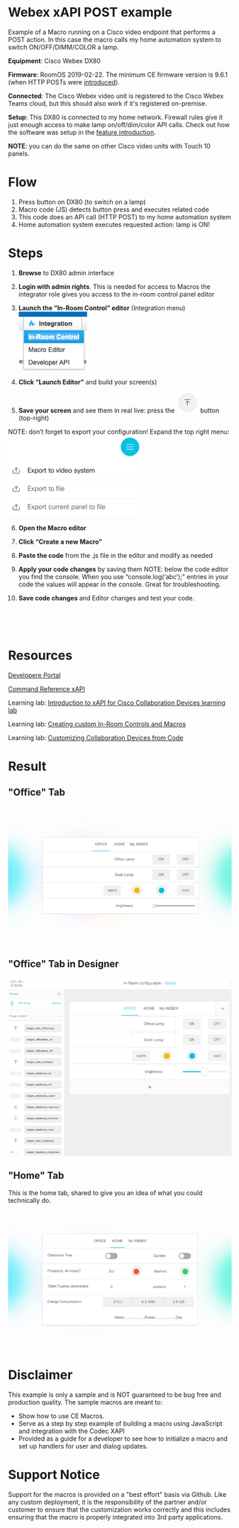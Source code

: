 # Webex xAPI POST example

Example of a Macro running on a Cisco video endpoint that performs a POST action. In this case the macro calls my home automation system to switch ON/OFF/DIMM/COLOR a lamp.

**Equipment**: Cisco Webex DX80

**Firmware**: RoomOS 2019-02-22. The minimum CE firmware version is 9.6.1 (when HTTP POSTs were [introduced](https://community.cisco.com/t5/collaboration-voice-and-video/ce9-6-x-in-room-control-and-macros-usb-input-devices-http-post/ba-p/3765081 "introduced")).

**Connected**: The Cisco Webex video unit is registered to the Cisco Webex Teams cloud, but this should also work if it's registered on-premise.

**Setup**: This DX80 is connected to my home network. Firewall rules give it just enough access to make lamp on/off/dim/color API calls. Check out how the software was setup in the [feature introduction](https://community.cisco.com/t5/collaboration-voice-and-video/ce9-6-x-in-room-control-and-macros-usb-input-devices-http-post/ba-p/3765081 "feature introduction"). 

**NOTE**: you can do the same on other Cisco video units with Touch 10 panels.


# Flow
1. Press button on DX80 (to switch on a lamp)
2. Macro code (JS) detects button press and executes related code
3. This code does an API call (HTTP POST) to my home automation system
4. Home automation system executes requested action: lamp is ON!


# Steps
1. **Browse** to DX80 admin interface
2. **Login with admin rights**. This is needed for access to Macros
   the integrator role gives you access to the in-room control panel editor
3. **Launch the “In-Room Control” editor** (Integration menu) 
<kbd>![save-layout](images/image-integration-menu.png)</kbd>

4. **Click “Launch Editor”** and build your screen(s)

5. **Save your screen** and see them in real live: press the <kbd>![save-layout](images/image-layout-save2.png)</kbd> button (top-right) 

NOTE: don’t forget to export your configuration! Expand the top right menu: <kbd>![export-layout](images/image-layout-save.png)</kbd>



6. **Open the Macro editor** 
7. **Click “Create a new Macro”** 
8. **Paste the code** from the .js file in the editor and modify as needed
9. **Apply your code changes** by saving them
NOTE: below the code editor you find the console. When you use “console.log(‘abc’);” entries in your code the values will appear in the console. Great for troubleshooting.

10. **Save code changes** and Editor changes and test your code. 


<br>
<br>
<br>

# Resources

[Developere Portal](https://developer.cisco.com/site/roomdevices/ "Developere Portal")

[Command Reference xAPI](https://www.cisco.com/c/en/us/support/collaboration-endpoints/telepresence-quick-set-series/products-command-reference-list.html "Command Reference xAPI")

Learning lab: [Introduction to xAPI for Cisco Collaboration Devices learning lab](https://learninglabs.cisco.com/lab/collab-xapi-intro/step/1)

Learning lab: [Creating custom In-Room Controls and Macros](https://learninglabs.cisco.com/lab/collab-xapi-controls/step/1)

Learning lab: [Customizing Collaboration Devices from Code](https://learninglabs.cisco.com/lab/collab-xapi-branding/step/1)



# Result

## "Office" Tab
![office-tab](images/image-result-1-office-tab.jpg)



## "Office" Tab in Designer
![office-tab-designer](images/image-design-1-office-tab.png)


## "Home" Tab
This is the home tab, shared to give you an idea of what you could technically do.

![office-tab](images/image-result-2-home-tab.jpg)



# Disclaimer
This example is only a sample and is NOT guaranteed to be bug free and production quality. The sample macros are meant to:

* Show how to use CE Macros.
* Serve as a step by step example of building a macro using JavaScript and integration with the Codec XAPI
* Provided as a guide for a developer to see how to initialize a macro and set up handlers for user and dialog updates.

# Support Notice
Support for the macros is provided on a "best effort" basis via Github. Like any custom deployment, it is the responsibility of the partner and/or customer to ensure that the customization works correctly and this includes ensuring that the macro is properly integrated into 3rd party applications.








